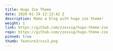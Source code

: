 ```yaml
---
title: Hugo Zzo Theme
date: 2020-01-19 12:13:42 Z
description: Make a blog with hugo zzo theme!
weight: 1
link: https://github.com/zzossig/hugo-theme-zzo
repo: https://github.com/zzossig/hugo-theme-zzo
pinned: true
thumb: feature3/css3.png
---
```


